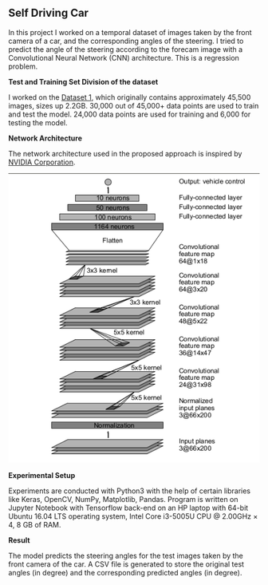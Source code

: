 ## Self Driving Car

In this project I worked on a temporal dataset of images taken by the front camera of a car, and the corresponding angles of the steering. I tried to predict the angle of the steering according to the forecam image with a Convolutional Neural Network (CNN) architecture. This is a regression problem.

**Test and Training Set Division of the dataset**

I worked on the [Dataset 1](https://github.com/SullyChen/driving-datasets), which originally contains approximately 45,500 images, sizes up 2.2GB. 30,000 out of 45,000+ data points are used to train and test the model. 24,000 data points are used for training and 6,000 for testing the model.

**Network Architecture** 

The network architecture used in the proposed approach is inspired by [NVIDIA Corporation](https://arxiv.org/pdf/1604.07316.pdf).

![alt text](https://github.com/tintin85/Self-Driving-Car/blob/master/nividia%20cnn.png)

**Experimental Setup**

Experiments are conducted with Python3 with the help of certain libraries like Keras, OpenCV, NumPy, Matplotlib, Pandas. Program is written on Jupyter Notebook with Tensorflow back-end on an HP laptop with 64-bit Ubuntu 16.04 LTS operating system, Intel Core i3-5005U CPU @ 2.00GHz × 4, 8 GB of RAM.

**Result**

The model predicts the steering angles for the test images taken by the front camera of the car. A CSV file is generated to store the original test angles (in degree) and the corresponding predicted angles (in degree).

